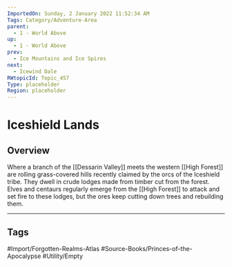 ```yaml
---
ImportedOn: Sunday, 2 January 2022 11:52:34 AM
Tags: Category/Adventure-Area
parent:
  - 1 - World Above
up:
  - 1 - World Above
prev:
  - Ice Mountains and Ice Spires
next:
  - Icewind Dale
RWtopicId: Topic_457
Type: placeholder
Region: placeholder
---
```

# Iceshield Lands
## Overview
Where a branch of the [[Dessarin Valley]] meets the western [[High Forest]] are rolling grass-covered hills recently claimed by the orcs of the Iceshield tribe. They dwell in crude lodges made from timber cut from the forest. Elves and centaurs regularly emerge from the [[High Forest]] to attack and set fire to these lodges, but the ores keep cutting down trees and rebuilding them.


---
## Tags
#Import/Forgotten-Realms-Atlas #Source-Books/Princes-of-the-Apocalypse #Utility/Empty


